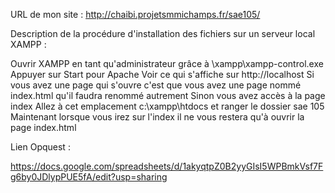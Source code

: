 URL de mon site : http://chaibi.projetsmmichamps.fr/sae105/

Description de la procédure d'installation des fichiers sur un serveur local XAMPP : 

Ouvrir XAMPP en tant qu'administrateur grâce à  \xampp\xampp-control.exe 
Appuyer sur Start pour Apache
Voir ce qui s'affiche sur  http://localhost
Si vous avez une page qui s'ouvre c'est que vous avez une page nommé index.html qu'il faudra renommé autrement 
Sinon vous avez accès à la page index
Allez à cet emplacement c:\xampp\htdocs et ranger le dossier sae 105
Maintenant lorsque vous irez sur l'index il ne vous restera qu'à ouvrir la page index.html


Lien Opquest : 

https://docs.google.com/spreadsheets/d/1akyqtpZ0B2yyGIsI5WPBmkVsf7Fg6by0JDlypPUE5fA/edit?usp=sharing